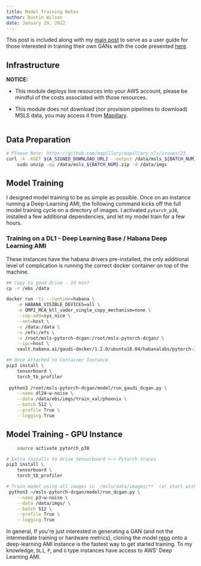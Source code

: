 ```yaml
---
title: Model Training Notes
author: Dustin Wilson
date: January 29, 2022
---
```


This post is included along with my [main post](./trained-a-gan.html) to serve as a user guide for those interested in training their own GANs with the code presented [here](https://github.com/DMW2151/msls-pytorch-dcgan). 

## Infrastructure

**NOTICE:**

- This module deploys live resources into your AWS account, please be mindful of the costs associated with those resources.

- This module does not download (nor provision pipelines to download) MSLS data, you may access it from [Mapillary](https://www.mapillary.com/datasets).

```bash

```

## Data Preparation

```bash
# Please Note: https://github.com/mapillary/mapillary_sls/issues/23
curl -k -XGET ${A_SIGNED_DOWNLOAD_URL} --output /data/msls_${BATCH_NUM}.zip &&\
    sudo unzip -qq /data/msls_${BATCH_NUM}.zip -d /data/imgs
```

## Model Training

I designed model training to be as simple as possible. Once on an instance running a Deep-Learning AMI, the following command kicks off the full model training cycle on a directory of images. I activated `pytorch_p38`, installed a few additional dependencies, and let my model train for a few hours.

### Training on a DL1 - Deep Learning Base / Habana Deep Learning AMI 

These instances have the habana drivers pre-installed, the only additional level of complication is running the correct docker container on top of the machine.

```bash
## Copy to good drive - 10 min?
cp -r /ebs /data

docker run -ti --runtime=habana \
    -e HABANA_VISIBLE_DEVICES=all \
    -e OMPI_MCA_btl_vader_single_copy_mechanism=none \
    --cap-add=sys_nice \
    --net=host \
    -v /data:/data \
    -v /efs:/efs \
    -v /root/msls-pytorch-dcgan:/root/msls-pytorch-dcgan/ \
    --ipc=host \
    vault.habana.ai/gaudi-docker/1.2.0/ubuntu18.04/habanalabs/pytorch-installer-1.10.0:1.2.0-585

## Once Attached to Container Instance
pip3 install \
    tensorboard \
    torch_tb_profiler
    
 python3 /root/msls-pytorch-dcgan/model/run_gaudi_dcgan.py \
    --name dl24-w-noise \
    --data /data/ebs/imgs/train_val/phoenix \
    --batch 512 \
    --profile True \
    --logging True
```


## Model Training - GPU Instance


```bash
    source activate pytorch_p38

# Extra installs to drive tensorboard <-> Pytorch traces
pip3 install \
    tensorboard \
    torch_tb_profiler

# Train model using all images in `/msls/data/images/**` (or start with a smaller sample...)
 python3 ~/msls-pytorch-dcgan/model/run_dcgan.py \
    --name p3-w-noise \
    --data /data/imgs/ \
    --batch 512 \
    --profile True \
    --logging True
```

In general, If you're just interested in generating a GAN (and not the intermediate training or hardware metrics), cloning the model [repo](https://github.com/DMW2151/msls-pytorch-dcgan) onto a deep-learning AMI instance is the fastest way to get started training. To my knowledge, `DL1`, `P`, and `G` type instances have access to AWS' Deep Learning AMI.
